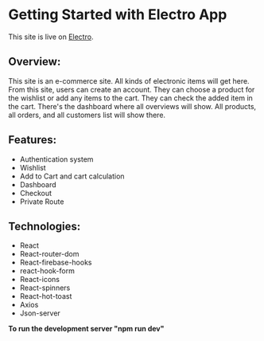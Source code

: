 # Getting Started with Electro App

This site is live on [Electro](https://repliq-project.netlify.app/).

## Overview: 
This site is an e-commerce site. All kinds of electronic items will get here. From this site, users can create an account. They can choose a product for the wishlist or add any items to the cart. They can check the added item in the cart. There's the dashboard where all overviews will show. All products, all orders, and all customers list will show there.

## Features:
* Authentication system
* Wishlist
* Add to Cart and cart calculation
* Dashboard
* Checkout 
* Private Route

## Technologies: 
* React
* React-router-dom
* React-firebase-hooks
* react-hook-form
* React-icons
* React-spinners
* React-hot-toast
* Axios
* Json-server

**To run the development server "npm run dev"**
